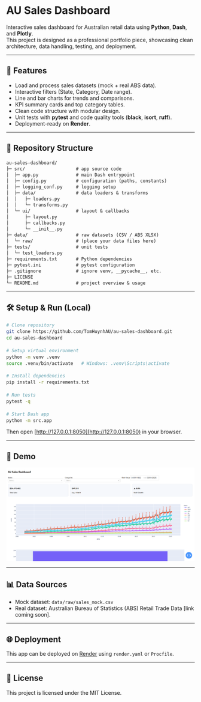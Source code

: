 # AU Sales Dashboard

Interactive sales dashboard for Australian retail data using **Python**, **Dash**, and **Plotly**.  
This project is designed as a professional portfolio piece, showcasing clean architecture, data handling, testing, and deployment.

---

## 🚀 Features

- Load and process sales datasets (mock + real ABS data).
- Interactive filters (State, Category, Date range).
- Line and bar charts for trends and comparisons.
- KPI summary cards and top category tables.
- Clean code structure with modular design.
- Unit tests with **pytest** and code quality tools (**black**, **isort**, **ruff**).
- Deployment-ready on **Render**.

---

## 📂 Repository Structure

```
au-sales-dashboard/
├─ src/                   # app source code
│  ├─ app.py              # main Dash entrypoint
│  ├─ config.py           # configuration (paths, constants)
│  ├─ logging_conf.py     # logging setup
│  ├─ data/               # data loaders & transforms
│  │   ├─ loaders.py
│  │   └─ transforms.py
│  └─ ui/                 # layout & callbacks
│      ├─ layout.py
│      ├─ callbacks.py
│      └─ __init__.py
├─ data/                  # raw datasets (CSV / ABS XLSX)
│  └─ raw/                # (place your data files here)
├─ tests/                 # unit tests
│  └─ test_loaders.py
├─ requirements.txt       # Python dependencies
├─ pytest.ini             # pytest configuration
├─ .gitignore             # ignore venv, __pycache__, etc.
├─ LICENSE
└─ README.md              # project overview & usage

```

---

## 🛠️ Setup & Run (Local)

```bash
# Clone repository
git clone https://github.com/TomHuynhAU/au-sales-dashboard.git
cd au-sales-dashboard

# Setup virtual environment
python -m venv .venv
source .venv/bin/activate   # Windows: .venv\Scripts\activate

# Install dependencies
pip install -r requirements.txt

# Run tests
pytest -q

# Start Dash app
python -m src.app
```

Then open [http://127.0.0.1:8050](http://127.0.0.1:8050) in your browser.

---

## 📸 Demo

![alt text](image.png)

---

## 📊 Data Sources

- Mock dataset: `data/raw/sales_mock.csv`
- Real dataset: Australian Bureau of Statistics (ABS) Retail Trade Data [link coming soon].

---

## 🌐 Deployment

This app can be deployed on [Render](https://render.com) using `render.yaml` or `Procfile`.

---

## 📜 License

This project is licensed under the MIT License.
